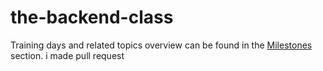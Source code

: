 # the-backend-class

Training days and related topics overview can be found in the [Milestones](https://github.com/christian-draeger/the-backend-class/milestones?direction=asc&sort=due_date&state=open) section.
i made pull request
